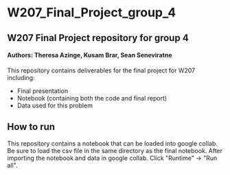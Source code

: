 # W207_Final_Project_group_4
## W207 Final Project repository for group 4
#### Authors: Theresa Azinge, Kusam Brar, Sean Seneviratne

This repository contains deliverables for the final project for W207 including:
- Final presentation
- Notebook (containing both the code and final report)
- Data used for this problem


## How to run
This repository contains a notebook that can be loaded into google collab. Be sure to load the csv file in the same directory as the final notebook.
After importing the notebook and data in google collab. Click "Runtime" -> "Run all".


